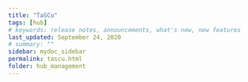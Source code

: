 ```yaml
---
title: "TaSCu"
tags: [hub]
# keywords: release notes, announcements, what's new, new features
last_updated: September 24, 2020
# summary: ""
sidebar: mydoc_sidebar
permalink: tascu.html
folder: hub_management
---
```

